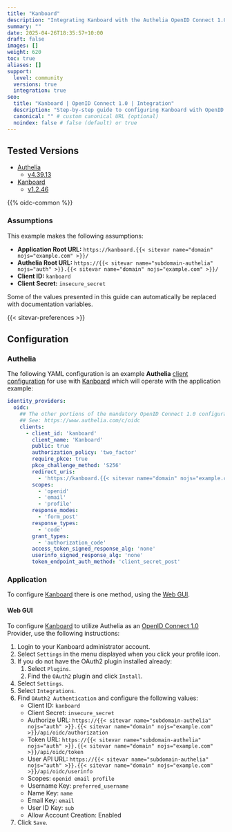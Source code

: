 ```yaml
---
title: "Kanboard"
description: "Integrating Kanboard with the Authelia OpenID Connect 1.0 Provider."
summary: ""
date: 2025-04-26T18:35:57+10:00
draft: false
images: []
weight: 620
toc: true
aliases: []
support:
  level: community
  versions: true
  integration: true
seo:
  title: "Kanboard | OpenID Connect 1.0 | Integration"
  description: "Step-by-step guide to configuring Kanboard with OpenID Connect 1.0 for secure SSO. Enhance your login flow using Authelia’s modern identity management."
  canonical: "" # custom canonical URL (optional)
  noindex: false # false (default) or true
---
```


## Tested Versions

- [Authelia]
  - [v4.39.13](https://github.com/authelia/authelia/releases/tag/v4.39.13)
- [Kanboard]
  - [v1.2.46](https://github.com/kanboard/kanboard/releases/tag/v1.2.46)

{{% oidc-common %}}

### Assumptions

This example makes the following assumptions:

- __Application Root URL:__ `https://kanboard.{{< sitevar name="domain" nojs="example.com" >}}/`
- __Authelia Root URL:__ `https://{{< sitevar name="subdomain-authelia" nojs="auth" >}}.{{< sitevar name="domain" nojs="example.com" >}}/`
- __Client ID:__ `kanboard`
- __Client Secret:__ `insecure_secret`

Some of the values presented in this guide can automatically be replaced with documentation variables.

{{< sitevar-preferences >}}

## Configuration

### Authelia

The following YAML configuration is an example __Authelia__ [client configuration] for use with [Kanboard] which will
operate with the application example:

```yaml {title="configuration.yml"}
identity_providers:
  oidc:
    ## The other portions of the mandatory OpenID Connect 1.0 configuration go here.
    ## See: https://www.authelia.com/c/oidc
    clients:
      - client_id: 'kanboard'
        client_name: 'Kanboard'
        public: true
        authorization_policy: 'two_factor'
        require_pkce: true
        pkce_challenge_method: 'S256'
        redirect_uris:
          - 'https://kanboard.{{< sitevar name="domain" nojs="example.com" >}}/oauth/callback'
        scopes:
          - 'openid'
          - 'email'
          - 'profile'
        response_modes:
          - 'form_post'
        response_types:
          - 'code'
        grant_types:
          - 'authorization_code'
        access_token_signed_response_alg: 'none'
        userinfo_signed_response_alg: 'none'
        token_endpoint_auth_method: 'client_secret_post'
```

### Application

To configure [Kanboard] there is one method, using the [Web GUI](#web-gui).

#### Web GUI

To configure [Kanboard] to utilize Authelia as an [OpenID Connect 1.0] Provider, use the following instructions:

1. Login to your Kanboard administrator account.
2. Select `Settings` in the menu displayed when you click your profile icon.
3. If you do not have the OAuth2 plugin installed already:
   1. Select `Plugins`.
   2. Find the `OAuth2` plugin and click `Install`.
4. Select `Settings`.
5. Select `Integrations`.
6. Find `OAuth2 Authentication` and configure the following values:
   - Client ID: `kanboard`
   - Client Secret: `insecure_secret`
   - Authorize URL: `https://{{< sitevar name="subdomain-authelia" nojs="auth" >}}.{{< sitevar name="domain" nojs="example.com" >}}/api/oidc/authorization`
   - Token URL: `https://{{< sitevar name="subdomain-authelia" nojs="auth" >}}.{{< sitevar name="domain" nojs="example.com" >}}/api/oidc/token`
   - User API URL: `https://{{< sitevar name="subdomain-authelia" nojs="auth" >}}.{{< sitevar name="domain" nojs="example.com" >}}/api/oidc/userinfo`
   - Scopes: `openid email profile`
   - Username Key: `preferred_username`
   - Name Key: `name`
   - Email Key: `email`
   - User ID Key: `sub`
   - Allow Account Creation: Enabled
7. Click `Save`.

[Authelia]: https://www.authelia.com
[Kanboard]: https://kanboard.org/
[OpenID Connect 1.0]: ../../introduction.md
[client configuration]: ../../../../configuration/identity-providers/openid-connect/clients.md
